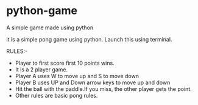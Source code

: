 # python-game
A simple game made using python

it is a simple pong game using python. Launch this using terminal.

RULES:-
- Player to first score first 10 points wins.
- It is a 2 player game.
- Player A uses W to move up and S to move down
- Player B uses UP and Down arrow keys to move up and down
- Hit the ball with the paddle.If you miss, the other player gets the point.
- Other rules are basic pong rules.
